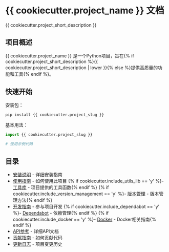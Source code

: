 # {{ cookiecutter.project_name }} 文档

{{ cookiecutter.project_short_description }}

## 项目概述

{{ cookiecutter.project_name }} 是一个Python项目，旨在{% if cookiecutter.project_short_description %}{{ cookiecutter.project_short_description | lower }}{% else %}提供高质量的功能和工具{% endif %}。

## 快速开始

安装包：

```bash
pip install {{ cookiecutter.project_slug }}
```

基本用法：

```python
import {{ cookiecutter.project_slug }}

# 使用示例代码
```

## 目录

- [安装说明](installation.md) - 详细安装指南
- [使用指南](usage.md) - 如何使用此项目
{% if cookiecutter.include_utils_lib == 'y' %}- [工具库](utils.md) - 项目提供的工具函数{% endif %}
{% if cookiecutter.include_version_management == 'y' %}- [版本管理](version.md) - 版本管理方法{% endif %}
- [开发指南](developer_guide.md) - 参与项目开发
{% if cookiecutter.include_dependabot == 'y' %}- [Dependabot](dependabot.md) - 依赖管理{% endif %}
{% if cookiecutter.include_docker == 'y' %}- [Docker](docker.md) - Docker相关指南{% endif %}
- [API参考](api/index.md) - 详细API文档
- [贡献指南](contributing.md) - 如何贡献代码
- [更新日志](history.md) - 项目变更历史
